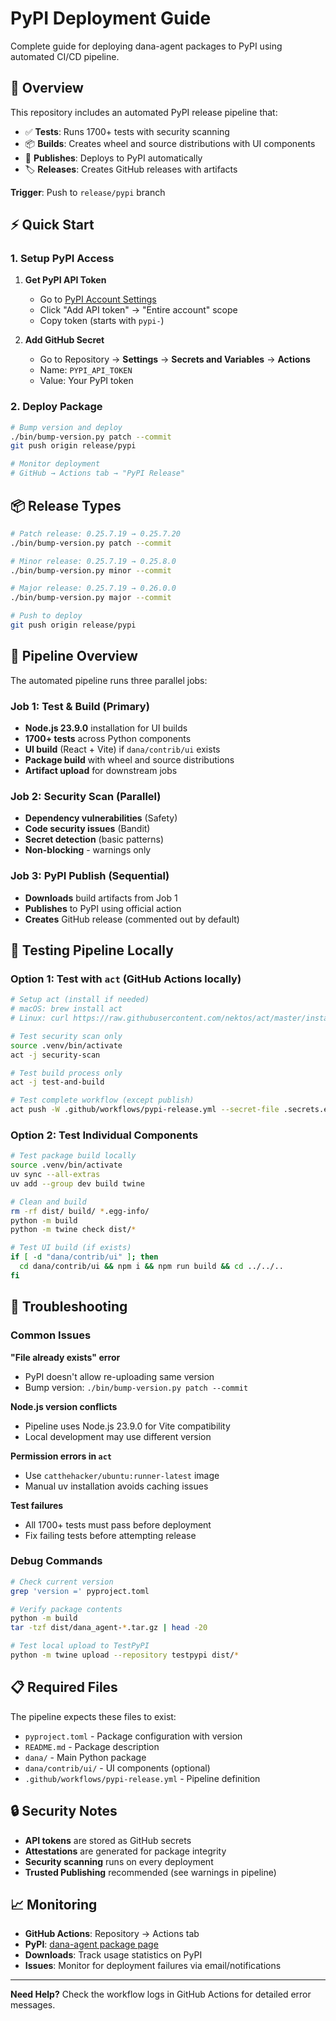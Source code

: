 # PyPI Deployment Guide

Complete guide for deploying dana-agent packages to PyPI using automated CI/CD pipeline.

## 🎯 Overview

This repository includes an automated PyPI release pipeline that:
- ✅ **Tests**: Runs 1700+ tests with security scanning
- 📦 **Builds**: Creates wheel and source distributions with UI components
- 🚀 **Publishes**: Deploys to PyPI automatically
- 🏷️ **Releases**: Creates GitHub releases with artifacts

**Trigger**: Push to `release/pypi` branch

## ⚡ Quick Start

### 1. Setup PyPI Access

1. **Get PyPI API Token**
   - Go to [PyPI Account Settings](https://pypi.org/manage/account/token/)
   - Click "Add API token" → "Entire account" scope
   - Copy token (starts with `pypi-`)

2. **Add GitHub Secret**
   - Go to Repository → **Settings** → **Secrets and Variables** → **Actions**
   - Name: `PYPI_API_TOKEN`
   - Value: Your PyPI token

### 2. Deploy Package

```bash
# Bump version and deploy
./bin/bump-version.py patch --commit
git push origin release/pypi

# Monitor deployment
# GitHub → Actions tab → "PyPI Release"
```

## 📦 Release Types

```bash
# Patch release: 0.25.7.19 → 0.25.7.20
./bin/bump-version.py patch --commit

# Minor release: 0.25.7.19 → 0.25.8.0  
./bin/bump-version.py minor --commit

# Major release: 0.25.7.19 → 0.26.0.0
./bin/bump-version.py major --commit

# Push to deploy
git push origin release/pypi
```

## 🔧 Pipeline Overview

The automated pipeline runs three parallel jobs:

### Job 1: Test & Build (Primary)
- **Node.js 23.9.0** installation for UI builds
- **1700+ tests** across Python components
- **UI build** (React + Vite) if `dana/contrib/ui` exists
- **Package build** with wheel and source distributions
- **Artifact upload** for downstream jobs

### Job 2: Security Scan (Parallel)
- **Dependency vulnerabilities** (Safety)
- **Code security issues** (Bandit) 
- **Secret detection** (basic patterns)
- **Non-blocking** - warnings only

### Job 3: PyPI Publish (Sequential)
- **Downloads** build artifacts from Job 1
- **Publishes** to PyPI using official action
- **Creates** GitHub release (commented out by default)

## 🧪 Testing Pipeline Locally

### Option 1: Test with `act` (GitHub Actions locally)

```bash
# Setup act (install if needed)
# macOS: brew install act
# Linux: curl https://raw.githubusercontent.com/nektos/act/master/install.sh | bash

# Test security scan only
source .venv/bin/activate
act -j security-scan

# Test build process only
act -j test-and-build

# Test complete workflow (except publish)
act push -W .github/workflows/pypi-release.yml --secret-file .secrets.example
```

### Option 2: Test Individual Components

```bash
# Test package build locally
source .venv/bin/activate
uv sync --all-extras
uv add --group dev build twine

# Clean and build
rm -rf dist/ build/ *.egg-info/
python -m build
python -m twine check dist/*

# Test UI build (if exists)
if [ -d "dana/contrib/ui" ]; then
  cd dana/contrib/ui && npm i && npm run build && cd ../../..
fi
```

## 🚨 Troubleshooting

### Common Issues

**"File already exists" error**
- PyPI doesn't allow re-uploading same version
- Bump version: `./bin/bump-version.py patch --commit`

**Node.js version conflicts**
- Pipeline uses Node.js 23.9.0 for Vite compatibility
- Local development may use different version

**Permission errors in `act`**
- Use `catthehacker/ubuntu:runner-latest` image
- Manual uv installation avoids caching issues

**Test failures**
- All 1700+ tests must pass before deployment
- Fix failing tests before attempting release

### Debug Commands

```bash
# Check current version
grep 'version =' pyproject.toml

# Verify package contents
python -m build
tar -tzf dist/dana_agent-*.tar.gz | head -20

# Test local upload to TestPyPI
python -m twine upload --repository testpypi dist/*
```

## 📋 Required Files

The pipeline expects these files to exist:

- `pyproject.toml` - Package configuration with version
- `README.md` - Package description
- `dana/` - Main Python package
- `dana/contrib/ui/` - UI components (optional)
- `.github/workflows/pypi-release.yml` - Pipeline definition

## 🔒 Security Notes

- **API tokens** are stored as GitHub secrets
- **Attestations** are generated for package integrity
- **Security scanning** runs on every deployment
- **Trusted Publishing** recommended (see warnings in pipeline)

## 📈 Monitoring

- **GitHub Actions**: Repository → Actions tab
- **PyPI**: [dana-agent package page](https://pypi.org/project/dana-agent/)
- **Downloads**: Track usage statistics on PyPI
- **Issues**: Monitor for deployment failures via email/notifications

---

**Need Help?** Check the workflow logs in GitHub Actions for detailed error messages. 